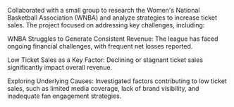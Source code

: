 Collaborated with a small group to research the Women's National Basketball Association (WNBA) and analyze strategies to increase ticket sales. The project focused on addressing key challenges, including:

WNBA Struggles to Generate Consistent Revenue:
The league has faced ongoing financial challenges, with frequent net losses reported.

Low Ticket Sales as a Key Factor:
Declining or stagnant ticket sales significantly impact overall revenue.

Exploring Underlying Causes:
Investigated factors contributing to low ticket sales, such as limited media coverage, lack of brand visibility, and inadequate fan engagement strategies.
